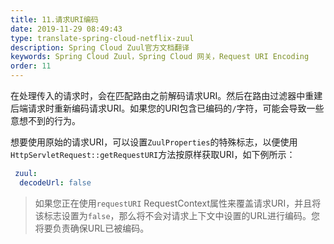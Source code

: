 ```yaml
---
title: 11.请求URI编码
date: 2019-11-29 08:49:43
type: translate-spring-cloud-netflix-zuul
description: Spring Cloud Zuul官方文档翻译
keywords: Spring Cloud Zuul，Spring Cloud 网关，Request URI Encoding
order: 11
---
```


在处理传入的请求时，会在匹配路由之前解码请求URI。然后在路由过滤器中重建后端请求时重新编码请求URI。如果您的URI包含已编码的`/`字符，可能会导致一些意想不到的行为。

想要使用原始的请求URI，可以设置`ZuulProperties`的特殊标志，以便使用`HttpServletRequest::getRequestURI`方法按原样获取URI，如下例所示：

```yaml
 zuul:
  decodeUrl: false
```

> 如果您正在使用`requestURI` RequestContext属性来覆盖请求URI，并且将该标志设置为`false`，那么将不会对请求上下文中设置的URL进行编码。您将要负责确保URL已被编码。

